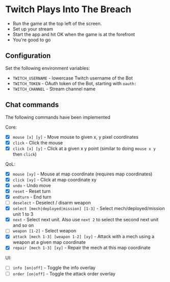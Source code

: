 # Twitch Plays Into The Breach

* Run the game at the top left of the screen.
* Set up your stream
* Start the app and hit OK when the game is at the forefront
* You're good to go

## Configuration

Set the following environment variables:

- `TWITCH_USERNAME` - lowercase Twitch username of the Bot
- `TWITCH_TOKEN` - OAuth token of the Bot, starting with `oauth:`
- `TWITCH_CHANNEL` - Stream channel name

## Chat commands

The following commands have been implemented

Core:
- [x] `mouse [x] [y]` - Move mouse to given x, y pixel coordinates
- [x] `click` - Click the mouse
- [x] `click [x] [y]` - Click at a given x y point (similar to doing `mouse x y` then `click`)

QoL:
- [x] `mouse [xy]` - Mouse at map coordinate (requires map coordinates)
- [x] `click [xy]` - Click at map coordinate xy
- [x] `undo` - Undo move
- [x] `reset` - Reset turn
- [x] `endturn` - End turn
- [ ] `deselect` - Deselect / disarm weapon
- [x] `select [mech|deployed|mission] [1-3]` - Select mech/deployed/mission unit 1 to 3
- [x] `next` - Select next unit. Also use `next 2` to select the second next unit and so on
- [ ] `weapon [1-2]` - Select weapon
- [x] `attack [mech 1-3] [weapon 1-2] [xy]` - Attack with a mech using a weapon at a given map coordinate
- [x] `repair [mech 1-3] [xy]` - Repair the mech at this map coordinate

UI:
- [ ] `info [on|off]` - Toggle the info overlay
- [ ] `order [on|off]` - Toggle the attack order overlay